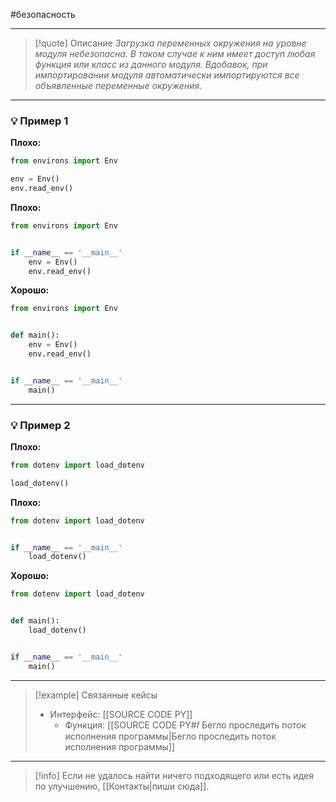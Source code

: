 #безопасность 
***

> [!quote] Описание
>_Загрузка переменных окружения на уровне модуля небезопасна. В таком случае к ним имеет доступ любая функция или класс из данного модуля. Вдобавок, при импортировании модуля автоматически импортируются все объявленные переменные окружения._

***
### 💡 Пример 1


**Плохо:**
```python
from environs import Env

env = Env()
env.read_env()
```

**Плохо:**
```python
from environs import Env


if __name__ == '__main__'
	env = Env()
	env.read_env()
```

**Хорошо:**
```python
from environs import Env


def main():
	env = Env()
	env.read_env()


if __name__ == '__main__'
	main()
```

***
### 💡 Пример 2


**Плохо:**
```python
from dotenv import load_dotenv

load_dotenv()
```

**Плохо:**
```python
from dotenv import load_dotenv


if __name__ == '__main__'
	load_dotenv()
```

**Хорошо:**
```python
from dotenv import load_dotenv


def main():
	load_dotenv()


if __name__ == '__main__'
	main()
```

***

> [!example] Связанные кейсы
>- Интерфейс: [[SOURCE CODE PY]]
>	- Функция: [[SOURCE CODE PY#𝑓 Бегло проследить поток исполнения программы|Бегло проследить поток исполнения программы]]

***

> [!info]
> Если не удалось найти ничего подходящего или есть идея по улучшению, [[Контакты|пиши сюда]].
